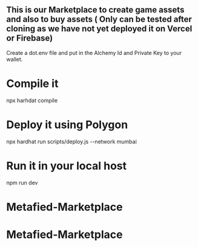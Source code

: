 ## This is our Marketplace to create game assets and also to buy assets ( Only can be tested after cloning as we have not yet deployed it on Vercel or Firebase)
Create a dot.env file and put in the Alchemy Id and Private Key to your wallet.
# Compile it
npx harhdat compile

# Deploy it using Polygon
npx hardhat run scripts/deploy.js --network mumbai

# Run it in your local host
npm run dev


# Metafied-Marketplace

# Metafied-Marketplace

